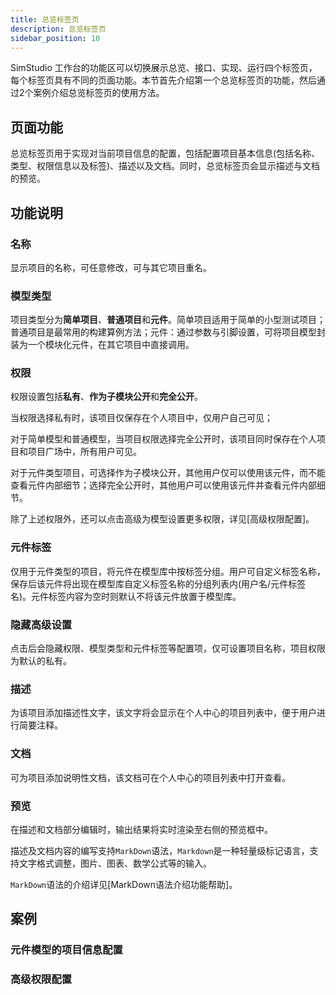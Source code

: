 ```yaml
---
title: 总览标签页
description: 总览标签页
sidebar_position: 10
---
```



SimStudio 工作台的功能区可以切换展示总览、接口、实现、运行四个标签页，每个标签页具有不同的页面功能。本节首先介绍第一个总览标签页的功能，然后通过2个案例介绍总览标签页的使用方法。

## 页面功能

总览标签页用于实现对当前项目信息的配置，包括配置项目基本信息(包括名称、类型、权限信息以及标签)、描述以及文档。同时，总览标签页会显示描述与文档的预览。

## 功能说明

### 名称

显示项目的名称，可任意修改，可与其它项目重名。

### 模型类型

项目类型分为**简单项目**、**普通项目**和**元件**。简单项目适用于简单的小型测试项目；普通项目是最常用的构建算例方法；元件：通过参数与引脚设置，可将项目模型封装为一个模块化元件，在其它项目中直接调用。

### 权限

权限设置包括**私有**、**作为子模块公开**和**完全公开**。

当权限选择私有时，该项目仅保存在个人项目中，仅用户自己可见；

对于简单模型和普通模型，当项目权限选择完全公开时，该项目同时保存在个人项目和项目广场中，所有用户可见。

对于元件类型项目，可选择作为子模块公开，其他用户仅可以使用该元件，而不能查看元件内部细节；选择完全公开时，其他用户可以使用该元件并查看元件内部细节。

除了上述权限外，还可以点击高级为模型设置更多权限，详见[高级权限配置]。

### 元件标签

仅用于元件类型的项目，将元件在模型库中按标签分组。用户可自定义标签名称，保存后该元件将出现在模型库自定义标签名称的分组列表内(用户名/元件标签名)。元件标签内容为空时则默认不将该元件放置于模型库。

### 隐藏高级设置 

点击后会隐藏权限、模型类型和元件标签等配置项，仅可设置项目名称，项目权限为默认的私有。

### 描述

为该项目添加描述性文字，该文字将会显示在个人中心的项目列表中，便于用户进行简要注释。

### 文档

可为项目添加说明性文档，该文档可在个人中心的项目列表中打开查看。

### 预览

在描述和文档部分编辑时，输出结果将实时渲染至右侧的预览框中。

描述及文档内容的编写支持`MarkDown`语法，`Markdown`是一种轻量级标记语言，支持文字格式调整，图片、图表、数学公式等的输入。

`MarkDown`语法的介绍详见[MarkDown语法介绍功能帮助]。

## 案例

### 元件模型的项目信息配置

### 高级权限配置

